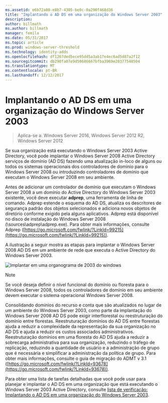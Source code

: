 ```yaml
---
ms.assetid: e6b72a80-e8b7-4305-be0c-0a290f468d36
title: "Implantando o AD DS em uma organização do Windows Server 2003"
description: 
author: billmath
ms.author: billmath
manager: femila
ms.date: 05/31/2017
ms.topic: article
ms.prod: windows-server-threshold
ms.technology: identity-adds
ms.openlocfilehash: df1267ded5ece95dd5a3ab17e4ec6ad5d87a2f12
ms.sourcegitcommit: db290fa07e9d50686667bfba3969e20377548504
ms.translationtype: MT
ms.contentlocale: pt-BR
ms.lasthandoff: 12/12/2017
---
```

# <a name="deploying-ad-ds-in-a-windows-server-2003-organization"></a>Implantando o AD DS em uma organização do Windows Server 2003

>Aplica-se a: Windows Server 2016, Windows Server 2012 R2, Windows Server 2012

Se sua organização está executando o Windows Server 2003 Active Directory, você pode implantar o Windows Server 2008 Active Directory serviços de domínio (AD DS) fazendo uma atualização in-loco de alguns ou todos os sistemas operacionais dos controladores de domínio para o Windows Server 2008 ou introduzindo controladores de domínio que executam o Windows Server 2008 em seu ambiente.  
  
Antes de adicionar um controlador de domínio que executam o Windows Server 2008 a um domínio do Active Directory do Windows Server 2003 existente, você deve executar **adprep**, uma ferramenta de linha de comando. Adprep estende o esquema do AD DS, atualiza os descritores de segurança padrão dos objetos selecionados e adiciona novos objetos de diretório conforme exigido pela alguns aplicativos. Adprep está disponível no disco de instalação do Windows Server 2008 (\sources\adprep\adprep.exe). Para obter mais informações, consulte Adprep ([https://go.microsoft.com/fwlink/?LinkId=99215](https://go.microsoft.com/fwlink/?LinkId=99215)).  
  
A ilustração a seguir mostra as etapas para implantar o Windows Server 2008 AD DS em um ambiente de rede que executa o Active Directory do Windows Server 2003.  
  
![Implantar em uma organograma de 2003 do windows](media/Deploying-AD-DS-in-a-Windows-Server-2003-Organization/900c4eee-1119-4a9a-9310-755597428b71.gif)  
  
> [!NOTE]  
> Se você deseja definir o nível funcional do domínio ou floresta para o Windows Server 2008, todos os controladores de domínio em seu ambiente devem executar o sistema operacional Windows Server 2008.  
  
Consolidando domínios do recurso e conta que são atualizados no lugar de um ambiente do Windows Server 2003, como parte da implantação do Windows Server 2008 AD DS pode exigir interflorestal ou reestruturação do domínio entre florestas. Reestruturação domínios do AD DS entre florestas ajuda a reduzir a complexidade da representação da sua organização no AD DS e ajuda a reduzir os custos associados administrativos. Reestruturação domínios em uma floresta do AD DS ajuda a reduzir a sobrecarga administrativa para sua organização, reduzindo o tráfego de replicação, reduzindo a quantidade de usuário e a administração de grupo que é necessária e simplificar a administração da política de grupo. Para obter mais informações, consulte o guia de migração do ADMT v 3.1 ([https://go.microsoft.com/fwlink/?LinkId=93678](https://go.microsoft.com/fwlink/?LinkId=93678)).  
  
Para obter uma lista de tarefas detalhadas que você pode usar para planejar e implantar o AD DS em uma organização que está executando o Windows Server 2003 Active Directory, consulte [lista de verificação: Implantando o AD DS em uma organização do Windows Server 2003](https://technet.microsoft.com/library/cc771407.aspx).  
  


